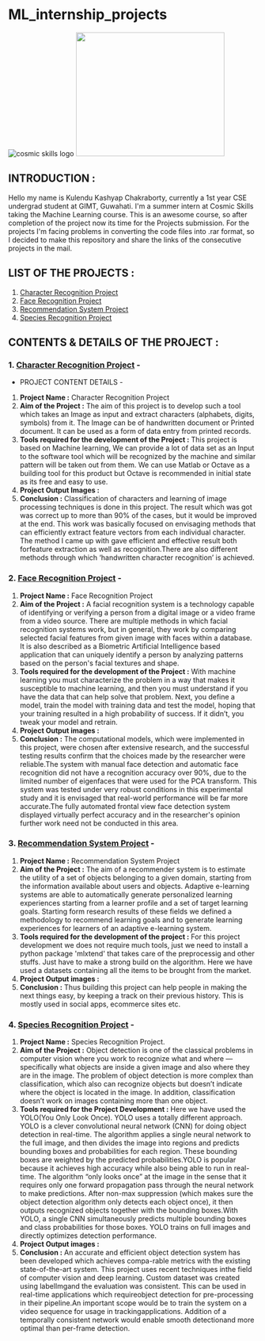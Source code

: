 # ML_internship_projects

![cosmic skills logo](https://raw.githubusercontent.com/kulendu/ML_internship_projects/master/images/cosmic-logo-tr.png) 
<img src="https://github.com/kulendu/ML_internship_projects/blob/master/images/kisspng-machine-learning-deep-learning-artificial-intellig-stain-removal-5ae1856962b0d5.5178436715247291934042.png" width="300px" height="250px">


## INTRODUCTION :

Hello my name is Kulendu Kashyap Chakraborty, currently a 1st year CSE undergrad student at GIMT, Guwahati. I'm a summer intern at Cosmic Skills taking the Machine Learning course. This is an awesome course, so after completion of the project now its time for the Projects submission. For the projects I'm facing problems in converting the code files into .rar format, so I decided to make this repository and share the links of the consecutive projects in the mail.


## LIST OF THE PROJECTS :

1. [Character Recognition Project](https://github.com/kulendu/ML_internship_projects/tree/master/character_recog)
2. [Face Recognition Project](https://github.com/kulendu/ML_internship_projects/tree/master/face_recog)
3. [Recommendation System Project](https://github.com/kulendu/ML_internship_projects/tree/master/recommendation_system)
4. [Species Recognition Project](https://drive.google.com/drive/folders/1DlGY3vo5v7TOlJGzCaAzSi_rt20IV-YN?usp=sharing)


## CONTENTS & DETAILS OF THE PROJECT :

### 1. [Character Recognition Project](https://github.com/kulendu/ML_internship_projects/tree/master/character_recog) -

* PROJECT CONTENT DETAILS -

1. **Project Name :** Character Recognition Project
2. **Aim of the Project :**  The aim of this project is to develop such a tool which takes an Image as input and extract characters (alphabets, digits, symbols) from it. The Image can be of handwritten document or Printed document. It can be used as a form of data entry from printed records.
3. **Tools required for the development of the Project :** This project is based on Machine learning, We can provide a lot of data set as an Input to the software tool which will be recognized by the machine and similar pattern will be taken out from them. We can use Matlab or Octave as a building tool for this product but Octave is recommended in initial state as its free and easy to use.
4. **Project Output Images :**
5. **Conclusion :** Classification of characters and learning of image processing techniques is done in  this  project. The result which was got was correct up to more than 90% of the cases, but it would be improved at the end. This work was basically focused on envisaging  methods that can efficiently extract feature  vectors  from each individual character. The method I came up with gave efficient and effective result both forfeature extraction as well as recognition.There are also different methods through which ‘handwritten character recognition’ is achieved.

### 2. [Face Recognition Project](https://github.com/kulendu/ML_internship_projects/tree/master/face_recog) -
1. **Project Name :** Face Recognition Project
2. **Aim of the Project :** A facial recognition system is a technology capable of identifying or verifying a person from a digital image or a video frame from a video source. There are multiple methods in which facial recognition systems work, but in general, they work by comparing selected facial features from given image with faces within a database. It is also described as a Biometric Artificial Intelligence based application that can uniquely identify a person by analyzing patterns based on the person's facial textures and shape.
3. **Tools required for the development of the Project :** With machine learning you must characterize the problem in a way that makes it susceptible to machine learning, and then you must understand if you have the data that can help solve that problem. Next, you define a model, train the model with training data and test the model, hoping that your training resulted in a high probability of success. If it didn’t, you tweak your model and retrain.
4. **Project Output images :**
5. **Conclusion :** The  computational  models,  which  were  implemented  in  this  project,  were  chosen  after extensive  research,  and  the  successful  testing  results  confirm  that  the  choices  made  by  the researcher were reliable.The system with manual face detection and automatic face recognition did not have a recognition accuracy over 90%, due to the limited number of eigenfaces that were used for the PCA transform.  This system  was tested  under very  robust conditions in this experimental study  and  it  is  envisaged  that  real-world  performance  will  be  far  more  accurate.The  fully automated  frontal  view  face  detection  system  displayed  virtually  perfect  accuracy  and  in  the researcher's opinion further work need not be conducted in this area.

### 3. [Recommendation System Project](https://github.com/kulendu/ML_internship_projects/tree/master/recommendation_system) -
1. **Project Name :** Recommendation System Project
2. **Aim of the Project :** The aim of a recommender system is to estimate the utility of a set of objects belonging to a given domain, starting from the information available about users and objects. Adaptive e-learning systems are able to automatically generate personalized learning experiences starting from a learner profile and a set of target learning goals. Starting form research results of these fields we defined a methodology to recommend learning goals and to generate learning experiences for learners of an adaptive e-learning system.
3. **Tools required for the development of the project :** For this project development we does not require much tools, just we need to install a python package 'mlxtend' that takes care of the preprocessig and other stuffs. Just have to make a strong build on the algorithm. Here we have used a datasets containing all the items to be brought from the market.
4. **Project Output images :**
5. **Conclusion :** Thus building this project can help people in making the next things easy, by keeping a track on their previous history. This is mostly used in social apps, ecommerce sites etc.

### 4. [Species Recognition Project](https://drive.google.com/drive/folders/1DlGY3vo5v7TOlJGzCaAzSi_rt20IV-YN?usp=sharing) -
1. **Project Name :** Species Recognition Project.
2. **Aim of the Project :** Object detection is one of the classical problems in computer vision where you work to recognize what and where — specifically what objects are inside a given image and also where they are in the image. The problem of object detection is more complex than classification, which also can recognize objects but doesn’t indicate where the object is located in the image. In addition, classification doesn’t work on images containing more than one object.
3. **Tools required for the Project Development :** Here we have used the YOLO(You Only Look Once). YOLO uses a totally different approach. YOLO is a clever convolutional neural network (CNN) for doing object detection in real-time. The algorithm applies a single neural network to the full image, and then divides the image into regions and predicts bounding boxes and probabilities for each region. These bounding boxes are weighted by the predicted probabilities.YOLO is popular because it achieves high accuracy while also being able to run in real-time. The algorithm “only looks once” at the image in the sense that it requires only one forward propagation pass through the neural network to make predictions. After non-max suppression (which makes sure the object detection algorithm only detects each object once), it then outputs recognized objects together with the bounding boxes.With YOLO, a single CNN simultaneously predicts multiple bounding boxes and class probabilities for those boxes. YOLO trains on full images and directly optimizes detection performance. 
4. **Project Output images :**
5. **Conclusion :** An accurate and efficient object detection system has been developed which achieves compa-rable metrics with the existing state-of-the-art system.  This project uses recent techniques inthe field of computer vision and deep learning.  Custom dataset was created using labelImgand the evaluation was consistent.  This can be used in real-time applications which requireobject detection for pre-processing in their pipeline.An important scope would be to train the system on a video sequence for usage in trackingapplications.  Addition of a temporally consistent network would enable smooth detectionand more optimal than per-frame detection.
